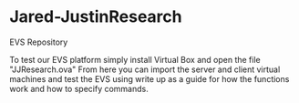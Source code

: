 # Jared-JustinResearch
EVS Repository

To test our EVS platform simply install Virtual Box and open the file "JJResearch.ova"
From here you can import the server and client virtual machines and test the EVS using
write up as a guide for how the functions work and how to specify commands.
